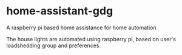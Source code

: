 home-assistant-gdg
==================

A raspberry pi based home assistance for home automation 

The house lights are automated using raspberry pi, based on user's loadshedding group and preferences.
